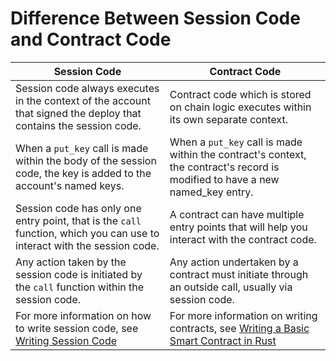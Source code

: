 # Difference Between Session Code and Contract Code

| Session Code | Contract Code |
| --- | --- |
| Session code always executes in the context of the account that signed the deploy that contains the session code. | Contract code  which is stored on chain logic executes within its own separate context. |
| When a `put_key` call is made within the body of the session code, the key is added to the account's named keys.| When a `put_key` call is made within the contract's context, the contract's record is modified to have a new named_key entry. |
| Session code has only one entry point, that is the `call` function, which you can use to interact with the session code.| A contract can have multiple entry points that will help you interact with the contract code.|  
| Any action taken by the session code is initiated by the `call` function within the session code. | Any action undertaken by a contract must initiate through an outside call, usually via session code.|
| For more information on how to write session code, see [Writing Session Code](../writing-contracts/session-code.md) | For more information on writing contracts, see [Writing a Basic Smart Contract in Rust](../writing-contracts/rust.md)
